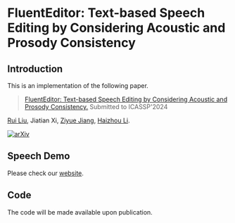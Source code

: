 # FluentEditor: Text-based Speech Editing by Considering Acoustic and Prosody Consistency
 

## Introduction
This is an implementation of the following paper.
> [FluentEditor: Text-based Speech Editing by Considering Acoustic and Prosody Consistency.](https://arxiv.org/abs/xx)
> Submitted to ICASSP'2024

 [Rui Liu](https://ttslr.github.io/), Jiatian Xi, [Ziyue Jiang](https://scholar.google.com/citations?user=wDgSBssAAAAJ&hl=zh-CN), [Haizhou Li](https://colips.org/~eleliha/).
 

[![arXiv](https://img.shields.io/badge/arXiv-Paper-<COLOR>.svg)]([https://arxiv.org/abs/xx](https://arxiv.org/abs/2309.11725))


## Speech Demo

Please check our [website](https://AI-S2-Lab.github.io/FluentEditor).

## Code

The code will be made available upon publication.
